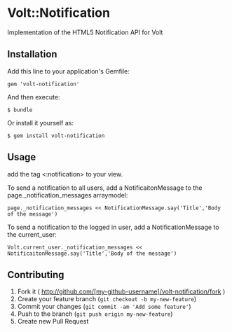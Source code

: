 # Volt::Notification

Implementation of the HTML5 Notification API for Volt

## Installation

Add this line to your application's Gemfile:

    gem 'volt-notification'

And then execute:

    $ bundle

Or install it yourself as:

    $ gem install volt-notification

## Usage

add the tag <:notification> to your view.

To send a notification to all users, add a NotificaitonMessage to the page._notification_messages arraymodel:

`page._notification_messages << NotificationMessage.say('Title','Body of the message')`

To send a notification to the logged in user, add a NotificationMessage to the current_user:

`Volt.current_user._notification_messages << NotificaitonMessage.say('Title','Body of the message')`

## Contributing

1. Fork it ( http://github.com/[my-github-username]/volt-notification/fork )
2. Create your feature branch (`git checkout -b my-new-feature`)
3. Commit your changes (`git commit -am 'Add some feature'`)
4. Push to the branch (`git push origin my-new-feature`)
5. Create new Pull Request
